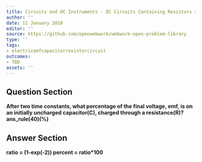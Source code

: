 ```yaml
---
title: Circuits and DC Instruments - DC Circuits Containing Resistors and Capacitors
author: ''
date: 11 January 2018
editor: ''
source: https://github.com/openwebwork/webwork-open-problem-library
type: ''
tags:
- electricemfcapacitorresistorcircuit
outcomes:
- TBD
assets: ''
---
```


## Question Section 

<b>
After two time constants, what percentage of the final voltage, emf, is on an initially uncharged capacitor(C), charged through a resistance(R)?
ans_rule(40)(%)



## Answer Section

ratio = (1-exp(-2))
percent = ratio*100